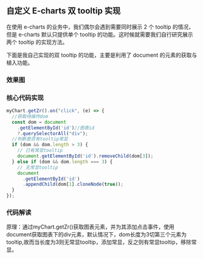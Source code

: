 <!-- 自定义E-charts双tooltip实现 -->

## 自定义 E-charts 双 tooltip 实现

在使用 e-charts 的业务中，我们偶尔会遇到需要同时展示 2 个 tooltip 的情况，但是 e-charts 默认只提供单个 tooltip 的功能。这时候就需要我们自行研究展示两个 tooltip 的实现方法。

下面是我自己实现的双 tooltip 的功能，主要是利用了 document 的元素的获取与植入功能。

### 效果图

<echarts-tooltip/>

### 核心代码实现

```javascript
myChart.getZr().on("click", (e) => {
  //获取待操作dom
  const dom = document
    .getElementById('id')//图表id
    ?.querySelectorAll("div");
  //判断是否有tooltip常显
  if (dom && dom.length > 3) {
    // 已有常显tooltip
    document.getElementById('id').removeChild(dom[3]);
  } else if (dom && dom.length === 3) {
    // 无常显tooltip
    document
      .getElementById('id')
      .appendChild(dom[1].cloneNode(true));
  }
});
```
### 代码解读
原理：通过myChart.getZr()获取图表元素，并为其添加点击事件，使用document获取图表下的div元素，默认情况下，dom长度为3切第三个元素为tooltip,故而当长度为3则无常显tooltip，添加常显，反之则有常显tooltip，移除常显。

